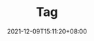 ---
title: "Tag"
description: 
date: 2021-12-09T15:11:20+08:00
image: 
math: 
license: 
hidden: false
comments: true
draft: true
---